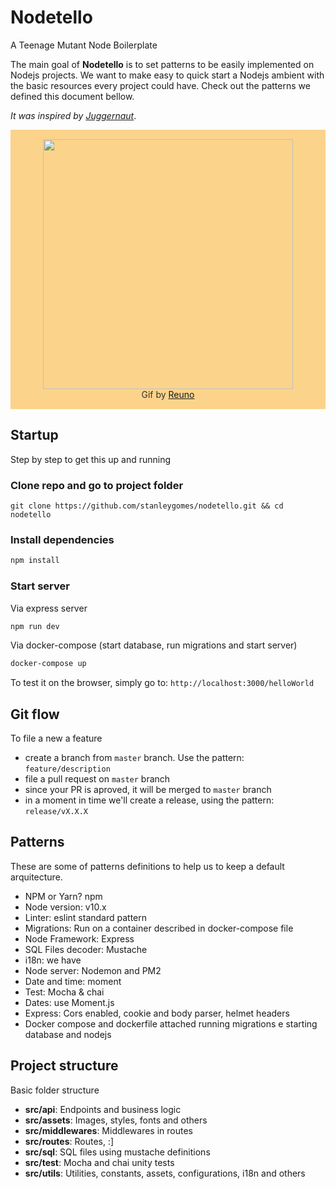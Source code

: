 # Nodetello

A Teenage Mutant Node Boilerplate

The main goal of **Nodetello** is to set patterns to be easily implemented on Nodejs projects. We want to make easy to quick start a Nodejs ambient with the basic resources every project could have. Check out the patterns we defined this document bellow.

*It was inspired by [Juggernaut](https://github.com/SoftboxLab/juggernaut)*.

<p  align="center" style="background:#fbd38b;padding:15px 0;color:#333">
	<img src="https://i.imgur.com/hATGQ6Q.gif" width="400px" />
  <br />
  Gif by <a href="https://dribbble.com/Reuno" target="_blank">Reuno</a>
</p>

## Startup

Step by step to get this up and running

### Clone repo and go to project folder

```
git clone https://github.com/stanleygomes/nodetello.git && cd nodetello
```

### Install dependencies

```bash
npm install
```

### Start server

Via express server

```bash
npm run dev
```

Via docker-compose (start database, run migrations and start server)

```bash
docker-compose up
```

To test it on the browser, simply go to: `http://localhost:3000/helloWorld`

## Git flow

To file a new a feature

- create a branch from `master` branch. Use the pattern: `feature/description`
- file a pull request on `master` branch
- since your PR is aproved, it will be merged to `master` branch
- in a moment in time we'll create a release, using the pattern: `release/vX.X.X`

## Patterns

These are some of patterns definitions to help us to keep a default arquitecture.

- NPM or Yarn? npm
- Node version: v10.x
- Linter: eslint standard pattern
- Migrations: Run on a container described in docker-compose file
- Node Framework: Express
- SQL Files decoder: Mustache
- i18n: we have
- Node server: Nodemon and PM2
- Date and time: moment
- Test: Mocha & chai
- Dates: use Moment.js
- Express: Cors enabled, cookie and body parser, helmet headers
- Docker compose and dockerfile attached running migrations e starting database and nodejs

## Project structure

Basic folder structure

- **src/api**: Endpoints and business logic
- **src/assets**: Images, styles, fonts and others
- **src/middlewares**: Middlewares in routes
- **src/routes**: Routes, :]
- **src/sql**: SQL files using mustache definitions
- **src/test**: Mocha and chai unity tests
- **src/utils**: Utilities, constants, assets, configurations, i18n and others
